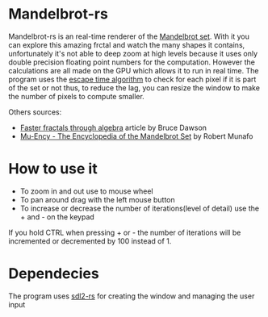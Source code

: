 # Mandelbrot-rs

Mandelbrot-rs is an real-time renderer of the [Mandelbrot set](https://en.wikipedia.org/wiki/Mandelbrot_set).
With it you can explore this amazing frctal and watch the many shapes it contains, unfortunately it's not able to deep zoom at high levels
because it uses only double precision floating point numbers for the computation.
However the calculations are all made on the GPU which allows it to run in real time.
The program uses the [escape time algorithm](https://en.wikipedia.org/wiki/Mandelbrot_set#Escape_time_algorithm)
to check for each pixel if it is part of the set or not thus, to reduce the lag,
you can resize the window to make the number of pixels to compute smaller.

Others sources:
- [Faster fractals through algebra](https://randomascii.wordpress.com/2011/08/13/faster-fractals-through-algebra/) article by Bruce Dawson
- [Mu-Ency - The Encyclopedia of the Mandelbrot Set](https://mrob.com/pub/muency.html) by Robert Munafo

# How to use it

- To zoom in and out use to mouse wheel
- To pan around drag with the left mouse button
- To increase or decrease the number of iterations(level of detail) use the + and - on the keypad

If you hold CTRL when pressing + or - the number of iterations will be incremented or decremented by 100 instead of 1.

# Dependecies

The program uses [sdl2-rs]() for creating the window and managing the user input
